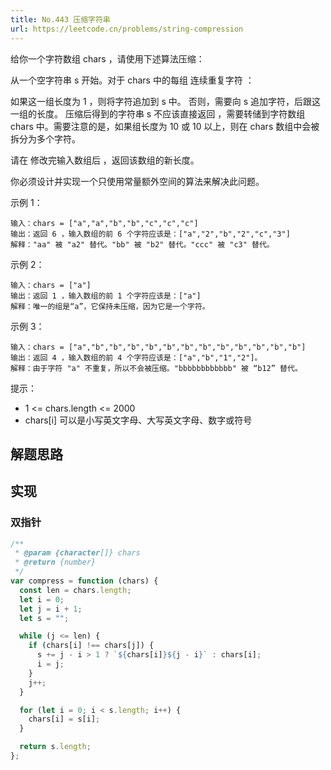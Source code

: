 ```yaml
---
title: No.443 压缩字符串
url: https://leetcode.cn/problems/string-compression
---
```


给你一个字符数组 chars ，请使用下述算法压缩：

从一个空字符串 s 开始。对于 chars 中的每组 连续重复字符 ：

如果这一组长度为 1 ，则将字符追加到 s 中。
否则，需要向 s 追加字符，后跟这一组的长度。
压缩后得到的字符串 s 不应该直接返回 ，需要转储到字符数组 chars 中。需要注意的是，如果组长度为 10 或 10 以上，则在 chars 数组中会被拆分为多个字符。

请在 修改完输入数组后 ，返回该数组的新长度。

你必须设计并实现一个只使用常量额外空间的算法来解决此问题。

示例 1：

```text
输入：chars = ["a","a","b","b","c","c","c"]
输出：返回 6 ，输入数组的前 6 个字符应该是：["a","2","b","2","c","3"]
解释："aa" 被 "a2" 替代。"bb" 被 "b2" 替代。"ccc" 被 "c3" 替代。
```

示例 2：

```text
输入：chars = ["a"]
输出：返回 1 ，输入数组的前 1 个字符应该是：["a"]
解释：唯一的组是“a”，它保持未压缩，因为它是一个字符。
```

示例 3：

```text
输入：chars = ["a","b","b","b","b","b","b","b","b","b","b","b","b"]
输出：返回 4 ，输入数组的前 4 个字符应该是：["a","b","1","2"]。
解释：由于字符 "a" 不重复，所以不会被压缩。"bbbbbbbbbbbb" 被 “b12” 替代。
```

提示：

- 1 <= chars.length <= 2000
- chars\[i\] 可以是小写英文字母、大写英文字母、数字或符号

## 解题思路

## 实现

### 双指针

```js
/**
 * @param {character[]} chars
 * @return {number}
 */
var compress = function (chars) {
  const len = chars.length;
  let i = 0;
  let j = i + 1;
  let s = "";

  while (j <= len) {
    if (chars[i] !== chars[j]) {
      s += j - i > 1 ? `${chars[i]}${j - i}` : chars[i];
      i = j;
    }
    j++;
  }

  for (let i = 0; i < s.length; i++) {
    chars[i] = s[i];
  }

  return s.length;
};
```

